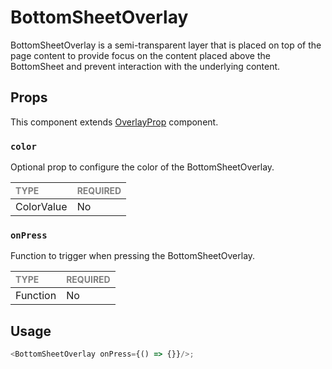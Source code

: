 # BottomSheetOverlay

BottomSheetOverlay is a semi-transparent layer that is placed on top of the page content to provide focus on the content placed above the BottomSheet and prevent interaction with the underlying content.

## Props

This component extends [OverlayProp](../../../../Overlay/Overlay.types.ts) component.

### `color`

Optional prop to configure the color of the BottomSheetOverlay.

| <span style="color:gray;font-size:14px">TYPE</span> | <span style="color:gray;font-size:14px">REQUIRED</span> |
| :-------------------------------------------------- | :------------------------------------------------------ |
| ColorValue                                           | No                                                     |

### `onPress`

Function to trigger when pressing the BottomSheetOverlay.

| <span style="color:gray;font-size:14px">TYPE</span> | <span style="color:gray;font-size:14px">REQUIRED</span> |
| :-------------------------------------------------- | :------------------------------------------------------ |
| Function                                            | No                                                     |

## Usage

```javascript
<BottomSheetOverlay onPress={() => {}}/>;
```
